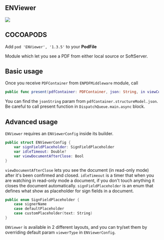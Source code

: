 ## ENViewer

![](https://badgen.net/badge/stable/1.3.5/blue)

## COCOAPODS

Add `pod 'ENViewer', '1.3.5'` to your **PodFile**

Module which let you see a PDF from either local source or SoftServer.

## Basic usage

Once you receive `PDFContainer` from `ENPDFMiddleware` module, call

```swift
public func present(pdfContainer: PDFContainer, json: String, in viewController: UIViewController)
```

You can find the `jsonString` param from `pdfContainer.structureModel.json`.
Be careful to call present function in `DispatchQueue.main.async` block.

## Advanced usage

`ENViewer` requires an `ENViewerConfig` inside its builder.

```swift
public struct ENViewerConfig {
    var signFieldPlaceholder: SignFieldPlaceholder
    var idleTimeout: Double?
    var viewDocumentAfterClose: Bool
}
```

`viewDocumentAfterClose` lets you see the document (in read-only mode) after it's been confirmed and closed. `idleTimeout` is a timer that when you are watching in read-only mode a document, if you don't touch anything it closes the document automatically.
`signFieldPlaceholder` is an enum that defines what show as placeholder for sign fields in a document.

```swift
public enum SignFieldPlaceholder {
	case signerName
	case defaultPlaceholder
	case customPlaceholder(text: String)
}
```

`ENViewer` is available in 2 different layouts, and you can try/set them by overriding default param `viewerType` in `ENViewerConfig`.

